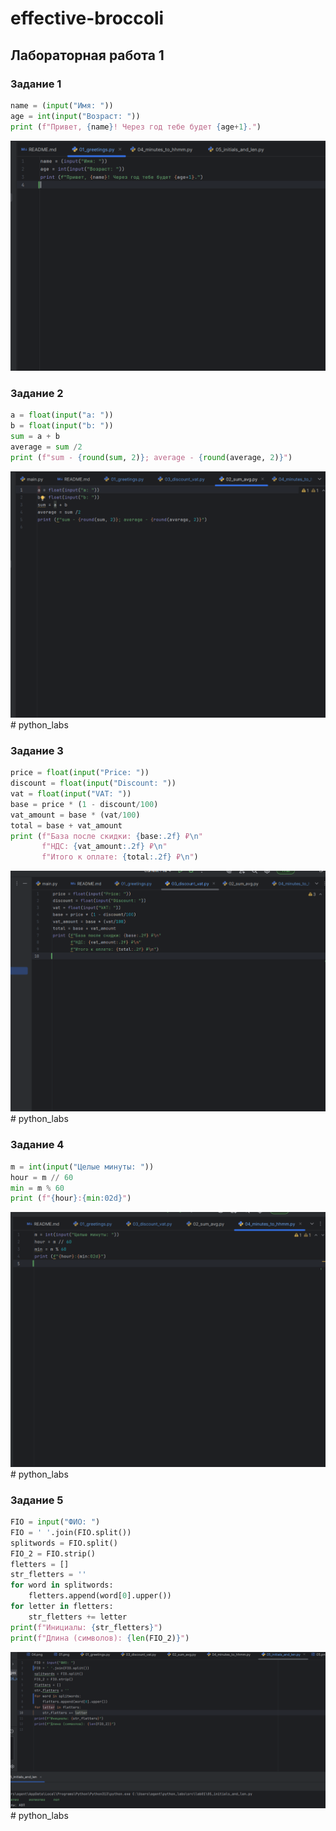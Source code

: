 # effective-broccoli

## Лабораторная работа 1

### Задание 1
```python
name = (input("Имя: "))
age = int(input("Возраст: "))
print (f"Привет, {name}! Через год тебе будет {age+1}.")
```
![Картинка 1](./images/lab01/01.png)

### Задание 2
```python
a = float(input("a: "))
b = float(input("b: "))
sum = a + b
average = sum /2
print (f"sum - {round(sum, 2)}; average - {round(average, 2)}")
```
![Картинка 2](./images/lab01/02.png)# python_labs

### Задание 3
```python
price = float(input("Price: "))
discount = float(input("Discount: "))
vat = float(input("VAT: "))
base = price * (1 - discount/100)
vat_amount = base * (vat/100)
total = base + vat_amount
print (f"База после скидки: {base:.2f} ₽\n"
       f"НДС: {vat_amount:.2f} ₽\n"
       f"Итого к оплате: {total:.2f} ₽\n")
```
![Картинка 3](./images/lab01/03.png)# python_labs

### Задание 4
```python
m = int(input("Целые минуты: "))
hour = m // 60
min = m % 60
print (f"{hour}:{min:02d}")
```
![Картинка 4](./images/lab01/04.png)# python_labs

### Задание 5
```python
FIO = input("ФИО: ")
FIO = ' '.join(FIO.split())
splitwords = FIO.split()
FIO_2 = FIO.strip()
fletters = []
str_fletters = '' 
for word in splitwords:
    fletters.append(word[0].upper())
for letter in fletters:
    str_fletters += letter
print(f"Инициалы: {str_fletters}")
print(f"Длина (символов): {len(FIO_2)}")
```
![Картинка 5](./images/lab01/05.png)# python_labs